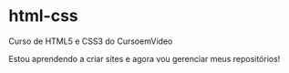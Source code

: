 # html-css
 Curso de HTML5 e CSS3 do CursoemVideo

 Estou aprendendo a criar sites e agora vou gerenciar meus repositórios! 